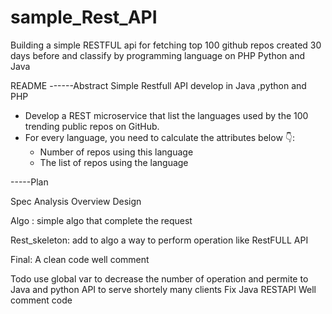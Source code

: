 # sample_Rest_API
 Building a simple RESTFUL api for fetching top 100 github repos created 30 days before and classify by programming language on PHP Python and Java


README 
------Abstract
Simple Restfull API develop in Java ,python and PHP
- Develop a REST microservice that list the languages used by the 100 trending public repos on GitHub.
- For every language, you need to calculate the attributes below 👇:
    - Number of repos using this language
    - The list of repos using the language

-----Plan  

Spec  		Analysis 		Overview  		Design		

Algo :
	simple algo that complete the request

Rest_skeleton: add to algo a way to perform operation like RestFULL API

Final: A clean code well comment

Todo 
use global var to decrease the number of operation
and permite to Java and python API to serve shortely many clients
Fix Java RESTAPI
Well comment code